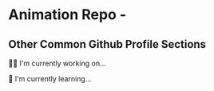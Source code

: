 
# Animation Repo - 

## Other Common Github Profile Sections
👩‍💻 I'm currently working on...

🧠 I'm currently learning...

